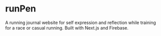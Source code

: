 # runPen
A running journal website for self expression and reflection while training for a race or casual running. Built with Next.js and Firebase.